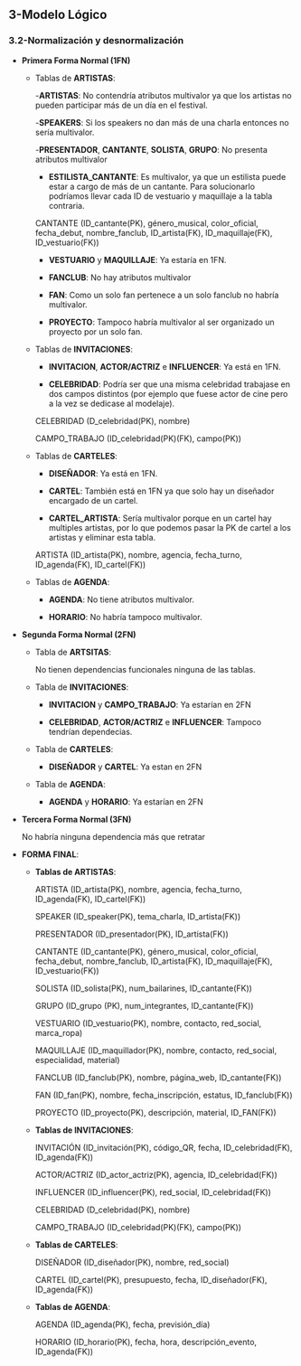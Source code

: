 ## 3-Modelo Lógico
### 3.2-Normalización y desnormalización

- **Primera Forma Normal (1FN)**
    
    - Tablas de **ARTISTAS**:

        -**ARTISTAS**: No contendría atributos multivalor ya que los artistas no pueden participar más de un día en el festival.
        
        -**SPEAKERS**: Si los speakers no dan más de una charla entonces no sería multivalor.
        
        -**PRESENTADOR**, **CANTANTE**, **SOLISTA**, **GRUPO**: No presenta atributos multivalor

        - **ESTILISTA_CANTANTE**: Es multivalor, ya que un estilista puede estar a cargo de más de un cantante.
        Para solucionarlo podríamos llevar cada ID de vestuario y maquillaje a la tabla contraria.
                
         CANTANTE (ID_cantante(PK), género_musical, color_oficial, fecha_debut, nombre_fanclub, ID_artista(FK), ID_maquillaje(FK), ID_vestuario(FK))
         
        - **VESTUARIO** y **MAQUILLAJE**: Ya estaría en 1FN.
                
        - **FANCLUB**: No hay atributos multivalor
                
        - **FAN**: Como un solo fan pertenece a un solo fanclub no habría multivalor.
                
        - **PROYECTO**: Tampoco habría multivalor al ser organizado un proyecto por un solo fan. 

    - Tablas de **INVITACIONES**:
        
        - **INVITACION**, **ACTOR/ACTRIZ** e **INFLUENCER**: Ya está en 1FN.
        
        - **CELEBRIDAD**: Podría ser que una misma celebridad trabajase en dos campos distintos (por ejemplo que fuese actor de cine pero a la vez se dedicase al modelaje).
        
        CELEBRIDAD (D_celebridad(PK), nombre)
        
        CAMPO_TRABAJO (ID_celebridad(PK)(FK), campo(PK))
        
    - Tablas de **CARTELES**:
    
        - **DISEÑADOR**: Ya está en 1FN.
        
        - **CARTEL**: También está en 1FN ya que solo hay un diseñador encargado de un cartel.

        - **CARTEL_ARTISTA**: Sería multivalor porque en un cartel hay multiples artistas, por lo que podemos pasar la PK de cartel a los artistas y eliminar esta tabla.
        
        ARTISTA (ID_artista(PK), nombre, agencia, fecha_turno, ID_agenda(FK), ID_cartel(FK))

    - Tablas de **AGENDA**:
    
        - **AGENDA**: No tiene atributos multivalor.
        
        - **HORARIO**: No habría tampoco multivalor.
        
- **Segunda Forma Normal (2FN)**
    
    - Tabla de **ARTSITAS**:
        
        No tienen dependencias funcionales ninguna de las tablas.
        
    - Tabla de **INVITACIONES**:
        
        - **INVITACION** y **CAMPO_TRABAJO**: Ya estarían en 2FN
        
        - **CELEBRIDAD**, **ACTOR/ACTRIZ** e **INFLUENCER**: Tampoco tendrían dependecias.

    - Tabla de **CARTELES**:
    
        - **DISEÑADOR** y **CARTEL**: Ya estan en 2FN
        
    - Tabla de **AGENDA**:
    
        - **AGENDA** y **HORARIO**: Ya estarían en 2FN
        
- **Tercera Forma Normal (3FN)**

    No habría ninguna dependencia más que retratar
    
- **FORMA FINAL**:
        
    - **Tablas de ARTISTAS**:
    
        ARTISTA (ID_artista(PK), nombre, agencia, fecha_turno, ID_agenda(FK), ID_cartel(FK))
        
        SPEAKER (ID_speaker(PK), tema_charla, ID_artista(FK))
        
        PRESENTADOR (ID_presentador(PK), ID_artista(FK))
        
        CANTANTE (ID_cantante(PK), género_musical, color_oficial, fecha_debut, nombre_fanclub, ID_artista(FK), ID_maquillaje(FK), ID_vestuario(FK))
    
        SOLISTA (ID_solista(PK), num_bailarines, ID_cantante(FK))
                            
        GRUPO (ID_grupo (PK), num_integrantes, ID_cantante(FK))
        
        VESTUARIO (ID_vestuario(PK), nombre, contacto, red_social, marca_ropa)
        
        MAQUILLAJE (ID_maquillador(PK), nombre, contacto, red_social, especialidad, material)
        
        FANCLUB (ID_fanclub(PK), nombre, página_web, ID_cantante(FK))
        
        FAN (ID_fan(PK), nombre, fecha_inscripción, estatus, ID_fanclub(FK))
        
        PROYECTO (ID_proyecto(PK), descripción, material, ID_FAN(FK))

    - **Tablas de INVITACIONES**:
    
        INVITACIÓN (ID_invitación(PK), código_QR, fecha, ID_celebridad(FK), ID_agenda(FK))
    
        ACTOR/ACTRIZ (ID_actor_actriz(PK), agencia, ID_celebridad(FK))
    
        INFLUENCER (ID_influencer(PK), red_social, ID_celebridad(FK))
        
        CELEBRIDAD (D_celebridad(PK), nombre)
                    
        CAMPO_TRABAJO (ID_celebridad(PK)(FK), campo(PK))
        
    - **Tablas de CARTELES**:
    
        DISEÑADOR (ID_diseñador(PK), nombre, red_social)
        
        CARTEL (ID_cartel(PK), presupuesto, fecha, ID_diseñador(FK), ID_agenda(FK))

    - **Tablas de AGENDA**:
    
        AGENDA (ID_agenda(PK), fecha, previsión_día)
        
        HORARIO (ID_horario(PK), fecha, hora, descripción_evento, ID_agenda(FK))
